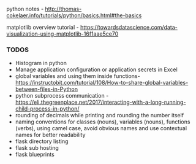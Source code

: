 python notes -  http://thomas-cokelaer.info/tutorials/python/basics.html#the-basics

matplotlib overview tutorial - https://towardsdatascience.com/data-visualization-using-matplotlib-16f1aae5ce70


### TODOS
* Histogram in python
* Manage application configuration or application secrets in Excel  
* global variables and using them inside functions- https://instructobit.com/tutorial/108/How-to-share-global-variables-between-files-in-Python
* python subprocess communication - https://eli.thegreenplace.net/2017/interacting-with-a-long-running-child-process-in-python/
* rounding of decimals while printing and rounding the number itself
* naming conventions for classes (nouns), variables (nouns), functions (verbs), using camel case, avoid obvious names and use contextual names for better readability
* flask directory listing
* flask sub hosting
* flask blueprints



<!--stackedit_data:
eyJoaXN0b3J5IjpbMTYxMTk4MDU2NSw1MDE1MTY4NzQsLTM2MT
cyOTMyMywxNTg0ODI4MDE2LDIxMjMyMzAxMjMsNzY2MTk1NjA1
LDEzNDI2Nzc3NjEsLTk1MjgwOTU5OCw0Nzk3NzMyMzUsLTYxMz
U1NzE5NCwtOTI3NTMyNDkxLDc5NTc2MzMzNSwtNjU2NzM3OTk3
LC0xNjMyMzkyMDg3LC0yMjk2Mjk1NTcsMTkyNDI2Mzk4OCwxMz
kxMzk0MDYwLDEyNTgyODYyMzcsLTg5MDIzOTEwMCwtMTE0NDkx
MTQzN119
-->
